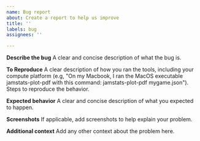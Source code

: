 ```yaml
---
name: Bug report
about: Create a report to help us improve
title: ''
labels: bug
assignees: ''

---
```


**Describe the bug**
A clear and concise description of what the bug is.

**To Reproduce**
A clear description of how you ran the tools, including your compute platform (e.g, "On my Macbook, I ran the MacOS executable jamstats-plot-pdf with this command: jamstats-plot-pdf mygame.json"). Steps to reproduce the behavior.

**Expected behavior**
A clear and concise description of what you expected to happen.

**Screenshots**
If applicable, add screenshots to help explain your problem.

**Additional context**
Add any other context about the problem here.
